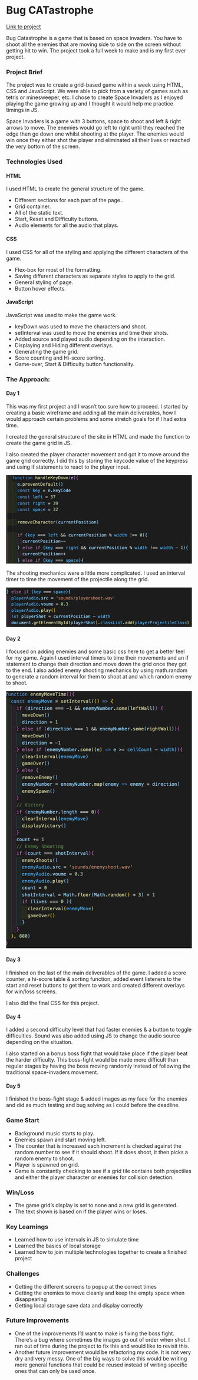 # Bug CATastrophe

[Link to project](https://robertwmorgan.github.io/Projectone/)

Bug Catastrophe is a game that is based on space invaders. You have to shoot all the enemies that are moving side to side on the screen without getting hit to win. The project took a full week to make and is my first ever project. 

### Project Brief

The project was to create a grid-based game within a week using HTML, CSS and JavaScript. We were able to pick from a variety of games such as tetris or minesweeper, etc. I chose to create Space Invaders as I enjoyed playing the game growing up and I thought it would help me practice timings in JS.

Space Invaders is a game with 3 buttons, space to shoot and left & right arrows to move. The enemies would go left to right until they reached the edge then go down one whilst shooting at the player. The enemies would win once they either shot the player and eliminated all their lives or reached the very bottom of the screen.


### Technologies Used

#### HTML

I used HTML to create the general structure of the game.

- Different sections for each part of the page..
- Grid container.
- All of the static text.
- Start, Reset and Difficulty buttons.
- Audio elements for all the audio that plays.

#### CSS

I used CSS for all of the styling and applying the different characters of the game.

- Flex-box for most of the formatting.
- Saving different characters as separate styles to apply to the grid.
- General styling of page.
- Button hover effects.

#### JavaScript

JavaScript was used to make the game work.

- keyDown was used to move the characters and shoot.
- setInterval was used to move the enemies and time their shots.
- Added source and played audio depending on the interaction.
- Displaying and Hiding different overlays.
- Generating the game grid.
- Score counting and Hi-score sorting.
- Game-over, Start & Difficulty button functionality.


### The Approach:

#### Day 1

This was my first project and I wasn’t too sure how to proceed. I started by creating a basic wireframe and adding all the main deliverables, how I would approach certain problems and some stretch goals for if I had extra time. 

I created the general structure of the site in HTML and made the function to create the game grid in JS.

I also created the player character movement and got it to move around the game grid correctly. I did this by storing the keycode value of the keypress and using if statements to react to the player input. 

![JS movement function](assets/Readme%20Images/Screenshot%202022-06-20%20at%2014.51.27.png)

The shooting mechanics were a little more complicated. I used an interval timer to time the movement of the projectile along the grid. 

![JS Shoot mechanic](assets/Readme%20Images/Screenshot%202022-06-20%20at%2015.10.39.png)

#### Day 2

I focused on adding enemies and some basic css here to get a better feel for my game. Again I used interval timers to time their movements and an if statement to change their direction and move down the grid once they got to the end. I also added enemy shooting mechanics by using math.random to generate a random interval for them to shoot at and which random enemy to shoot. 

![JS Enemy movement and shooting mechanics](assets/Readme%20Images/Screenshot%202022-06-20%20at%2015.12.25.png)

#### Day 3

I finished on the last of the main deliverables of the game. I added a score counter, a hi-score table & sorting function, added event listeners to the start and reset buttons to get them to work and created different overlays for win/loss screens.

I also did the final CSS for this project.

#### Day 4

I added a second difficulty level that had faster enemies & a button to toggle difficulties. Sound was also added using JS to change the audio source depending on the situation. 

I also started on a bonus boss fight that would take place if the player beat the harder difficulty. This boss-fight would be made more difficult than regular stages by having the boss moving randomly instead of following the traditional space-invaders movement.

#### Day 5

I finished the boss-fight stage & added images as my face for the enemies and did as much testing and bug solving as I could before the deadline. 

### Game Start

- Background music starts to play.
- Enemies spawn and start moving left.
- The counter that is increased each increment is checked against the random number to see if it should shoot. If it does shoot, it then picks a random enemy to shoot. 
- Player is spawned on grid.
- Game is constantly checking to see if a grid tile contains both projectiles and either the player character or enemies for collision detection.

### Win/Loss

- The game grid’s display is set to none and a new grid is generated.
- The text shown is based on if the player wins or loses.

### Key Learnings

- Learned how to use intervals in JS to simulate time
- Learned the basics of local storage
- Learned how to join multiple technologies together to create a finished project

### Challenges

- Getting the different screens to popup at the correct times
- Getting the enemies to move cleanly and keep the empty space when disappearing
- Getting local storage save data and display correctly

### Future Improvements

- One of the improvements I’d want to make is fixing the boss fight. There’s a bug where sometimes the images go out of order when shot. I ran out of time during the project to fix this and would like to revisit this.
- Another future improvement would be refactoring my code. It is not very dry and very messy. One of the big ways to solve this would be writing more general functions that could be reused instead of writing specific ones that can only be used once.
